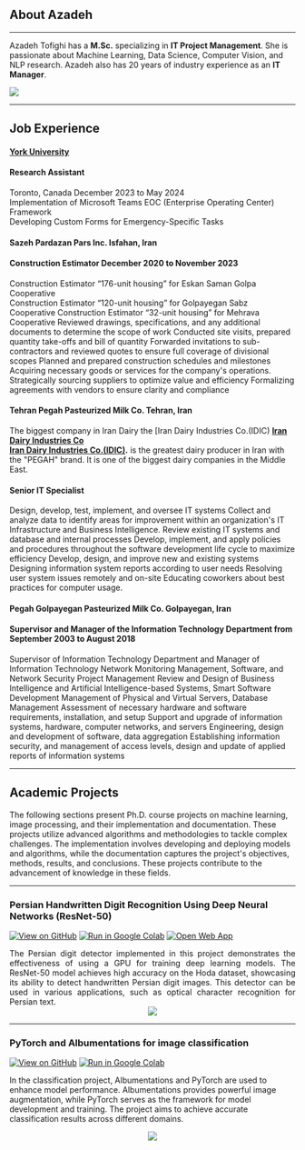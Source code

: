 ## About Azadeh
---
Azadeh Tofighi has a **M.Sc.** specializing in **IT Project Management**. She is passionate about Machine Learning, Data Science, Computer Vision, and NLP research. Azadeh also has 20 years of industry experience as an **IT Manager**. 

[![](https://img.shields.io/badge/LinkedIn-Connect%20with%20Azadeh-blue?logo=LinkedIn&style=social)](https://www.linkedin.com/in/aztofighi/)

---
## Job Experience
#### **[York University](https://www.yorku.ca/)** 	
#### Research Assistant
Toronto, Canada                                                                                                                               December 2023 to  May 2024                                                                                                                    
Implementation of Microsoft Teams EOC (Enterprise Operating Center) Framework                                                                                                
Developing Custom Forms for Emergency-Specific Tasks

#### Sazeh Pardazan Pars Inc.					       	                                                                                                           Isfahan, Iran
#### Construction Estimator                                                                                                                  December 2020 to November 2023  
Construction Estimator  “176-unit  housing” for Eskan Saman Golpa Cooperative  
Construction Estimator “120-unit  housing” for Golpayegan Sabz Cooperative
Construction Estimator “32-unit  housing” for Mehrava Cooperative
Reviewed drawings, specifications, and any additional documents to determine the scope of work
Conducted site visits, prepared quantity take-offs and bill of quantity
Forwarded invitations to sub-contractors and reviewed quotes to ensure full coverage of divisional scopes
Planned and prepared construction schedules and milestones
Acquiring necessary goods or services for the company's operations.
Strategically sourcing suppliers to optimize value and efficiency
Formalizing agreements with vendors to ensure clarity and compliance                                                                                
#### Tehran Pegah Pasteurized Milk Co.                                                                                                                   Tehran, Iran
The biggest company in Iran Dairy the [Iran Dairy Industries Co.(IDIC)
**[Iran Dairy Industries Co](https://pegahexport.com/)**              
**[Iran Dairy Industries Co.(IDIC)](https://www.linkedin.com/company/iran-dairy-industries-company-idic-pegah/).** is the greatest dairy producer in Iran with the "PEGAH"​ brand. It is one of the biggest dairy companies in the Middle East.
#### Senior IT Specialist 		
Design, develop, test, implement, and oversee IT systems
Collect and analyze data to identify areas for improvement within an organization's IT Infrastructure and Business Intelligence.
Review existing IT systems and database and internal processes
Develop, implement, and apply policies and procedures throughout the software development life cycle to maximize efficiency
Develop, design, and improve new and existing systems
Designing information system reports according to user needs
Resolving user system issues remotely and on-site
Educating coworkers about best practices for computer usage.

#### Pegah Golpayegan Pasteurized Milk Co.					       	                                                                                             Golpayegan, Iran
#### Supervisor and Manager of the Information Technology Department  from September 2003  to August 2018
Supervisor of Information Technology Department and Manager of Information Technology
Network Monitoring Management, Software, and Network Security Project Management
Review and Design of Business Intelligence and Artificial Intelligence-based Systems, Smart Software Development
Management of Physical and Virtual Servers, Database Management
Assessment of necessary hardware and software requirements, installation, and setup
Support and upgrade of information systems, hardware, computer networks, and servers
Engineering, design and development of software, data aggregation
Establishing information security, and management of access levels, design and update of applied reports of information systems

---
## Academic Projects

The following sections present Ph.D. course projects on machine learning, image processing, and their implementation and documentation. These projects utilize advanced algorithms and methodologies to tackle complex challenges. The implementation involves developing and deploying models and algorithms, while the documentation captures the project's objectives, methods, results, and conclusions. These projects contribute to the advancement of knowledge in these fields.

---
### Persian Handwritten Digit Recognition Using Deep Neural Networks (ResNet-50)

[![View on GitHub](https://img.shields.io/badge/GitHub-View_on_GitHub-blue?logo=GitHub)](https://github.com/aztofighi/Persian_Handwritten_Recognition)  [![Run in Google Colab](https://img.shields.io/badge/Colab-Run_in_Google_Colab-blue?logo=Google&logoColor=FDBA18)](https://colab.research.google.com/github/aztofighi/Persian_Handwritten_Recognition/blob/main/Hoda_PyTorch_V1.ipynb) [![Open Web App](https://img.shields.io/badge/Replicate-Open_Web_App-blue?logo=Replicate)](https://replicate.com/aztofighi/persian-digit-detector)

<div style="text-align: justify">The Persian digit detector implemented in this project demonstrates the effectiveness of using a GPU for training deep learning models. The ResNet-50 model achieves high accuracy on the Hoda dataset, showcasing its ability to detect handwritten Persian digit images. This detector can be used in various applications, such as optical character recognition for Persian text.</div>

<center><img src="https://replicate.delivery/pbxt/Lp0mSeS28I0KfUpVvTQgLDG8Tp1jO6j2eyu3ZUlrbIu2wIGiA/out.png"/></center>

---
### PyTorch and Albumentations for image classification

[![View on GitHub](https://img.shields.io/badge/GitHub-View_on_GitHub-blue?logo=GitHub)](https://github.com/aztofighi/Image_Augmentation)  [![Run in Google Colab](https://img.shields.io/badge/Colab-Run_in_Google_Colab-blue?logo=Google&logoColor=FDBA18)](https://colab.research.google.com/github/aztofighi/Image_Augmentation/blob/main/Image_Augmentation_Using_Albumentations_for_Classification_Example_1.ipynb)


In the classification project, Albumentations and PyTorch are used to enhance model performance. Albumentations provides powerful image augmentation, while PyTorch serves as the framework for model development and training. The project aims to achieve accurate classification results across different domains.

<center><img src="https://i.imgur.com/cUtr14i.png"/></center>


